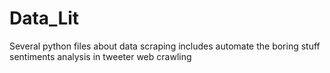 # Data_Lit
Several python files about data scraping
includes automate the boring stuff 
sentiments analysis in tweeter
web crawling
